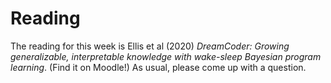 # Reading

The reading for this week is Ellis et al (2020)
_DreamCoder: Growing generalizable, interpretable knowledge with wake-sleep Bayesian program learning_. 
(Find it on Moodle!)
As usual, please come up with a question.
